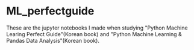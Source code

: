 # ML_perfectguide
These are the jupyter notebooks I made when studying "Python Machine Learing Perfect Guide"(Korean book) and "Python Machine Learning & Pandas Data Analysis"(Korean book).
